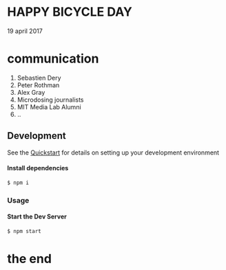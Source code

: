 




# HAPPY BICYCLE DAY
19 april 2017

# communication
1. Sebastien Dery
2. Peter Rothman
3. Alex Gray
4. Microdosing journalists
5. MIT Media Lab Alumni
6. ..

## Development

See the [Quickstart](http://docs.init.ai/docs/quickstart) for details on setting up your development environment


#### Install dependencies
```bash
$ npm i
```

### Usage
#### Start the Dev Server
```bash
$ npm start
```
# the end


